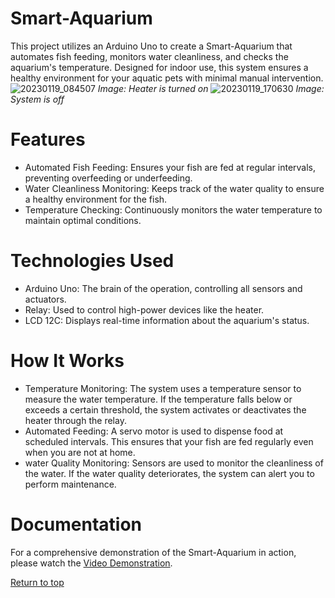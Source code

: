 # Smart-Aquarium
This project utilizes an Arduino Uno to create a Smart-Aquarium that automates fish feeding, monitors water cleanliness, and checks the aquarium's temperature. Designed for indoor use, this system ensures a healthy environment for your aquatic pets with minimal manual intervention.
![20230119_084507](https://github.com/RaphaelNazareth/Smart-Aquarium/assets/86475236/f9d83b40-5036-4ecf-a2f9-b2b6b710bddb)
*Image: Heater is turned on*
![20230119_170630](https://github.com/RaphaelNazareth/Smart-Aquarium/assets/86475236/6015a25b-8cd1-4035-9b7e-302ca8e1af4a)
*Image: System is off*

# Features
- Automated Fish Feeding: Ensures your fish are fed at regular intervals, preventing overfeeding or underfeeding.
- Water Cleanliness Monitoring: Keeps track of the water quality to ensure a healthy environment for the fish.
- Temperature Checking: Continuously monitors the water temperature to maintain optimal conditions.
# Technologies Used
- Arduino Uno: The brain of the operation, controlling all sensors and actuators.
- Relay: Used to control high-power devices like the heater.
- LCD 12C: Displays real-time information about the aquarium's status.
# How It Works
- Temperature Monitoring: The system uses a temperature sensor to measure the water temperature. If the temperature falls below or exceeds a certain threshold, the system activates or deactivates the heater through the relay.
- Automated Feeding: A servo motor is used to dispense food at scheduled intervals. This ensures that your fish are fed regularly even when you are not at home.
- water Quality Monitoring: Sensors are used to monitor the cleanliness of the water. If the water quality deteriorates, the system can alert you to perform maintenance.
# Documentation
For a comprehensive demonstration of the Smart-Aquarium in action, please watch the [Video Demonstration](https://drive.google.com/file/d/1rQGeyok8BFwJ-LTR-NAwtCJCdscMmrhG/view?usp=drive_link).


[Return to top](https://github.com/RaphaelNazareth/Smart-Aquarium)
